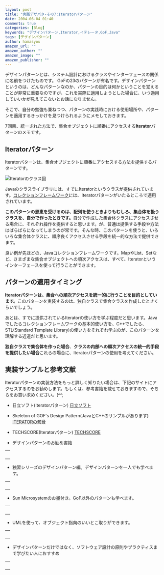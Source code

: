 ```yaml
---
layout: post
title: "実践デザパタ-その7:Iteratorパターン"
date: 2004-06-04 01:40
comments: true
categories: [Blog]
keywords: "デザインパターン,Iterator,イテレータ,GoF,Java"
tags: [デザインパターン]
author: hamasyou
amazon_url: ""
amazon_author: ""
amazon_image: ""
amazon_publisher: ""
---
```


デザインパターンとは、システム設計におけるクラスやインターフェースの関係に名前をつけたものです。
GoFの23のパターンが有名です。デザインパターンというのは、どんなパターンなのか、パターンの目的は何かということを覚えることが非常に重要なのですが、これを実際に適用しようとした場合に、いつ適用していいかが見えてこないとお話になりません。

そこで、自分の勉強も兼ねつつ、パターンの実践時における使用場所や、パターンを適用するきっかけを見つけられるようにメモしておきます。

7回目、統一された方法で、集合オブジェクトに順番にアクセスする<b>Iterator</b>パターンのメモです。


<!-- more -->

<h2>Iteratorパターン</h2>

<p class="option">Iteratorパターンは、集合オブジェクトに順番にアクセスする方法を提供するパターンです。</p>

<img src="http://hamasyou.com/images/design_pattern/iterator.gif" alt="Iteratorのクラス図" />

Javaのクラスライブラリには、すでにIteratorというクラスが提供されています。<a href="http://msugai.fc2web.com/java/collection/CollectionsTips.html" rel="external nofollow">コレクションフレームワーク</a>には、Iteratorパターンがいたるところで適用されています。

<b>このパターンの恩恵を受けるのは、配列を使うときよりもむしろ、集合体を扱うクラスを、自分で作ったときです。</b>自分で作成した集合体クラスにアクセスさせる場合に、それぞれ操作を提供すると思います。が、普通は提供する手段や方法はばらばらになってしまうのが常です。そんな時、このパターンを使うと、いろいろな集合体クラスに、順序良くアクセスさせる手段を統一的な方法で提供できます。

良い例が先ほどの、Javaコレクションフレームワークです。MapやList、Setなど、さまざまな集合オブジェクトへの順次アクセスは、すべて、Iteratorというインターフェースを使って行うことができます。

<h2>パターンの適用タイミング</h2>

<b>Iteratorパターンは、集合への順次アクセスを統一的に行うことを目的としています。</b>このパターンを実装するのは、独自クラスで集合クラスを作成したときくらいでしょう。

あとは、すでに提供されているIteratorの使い方を学ぶ程度だと思います。Javaでしたらコレクションフレームワークの基本的使い方を、C++でしたら、STL(Standard Template Library)の使い方をそれぞれ学ぶのが、このパターンを理解する近道だと思います。

<strong>独自クラスで集合体を作った場合</strong>、<strong>クラスの内部への順次アクセスの統一的手段を提供したい場合</strong>これらの場合に、Iteratorパターンの使用を考えてください。

<h2>実装サンプルと参考文献</h2>Iteratorパターンの実装方法をもっと詳しく知りたい場合は、下記のサイトにアクセスするのをお勧めします。もしくは、参考書籍を載せておきますので、そちらをお買い求めください。(^^;

+ 日立ソフト(Iteratorパターン)
<a href="http://www.dmz.hitachi-sk.co.jp/Java/Tech/pattern/gof/iterator.html" rel="external nofollow">日立ソフト</a>

+ Skeleton of GOF's Design Pattern(JavaとC++のサンプルがあります)
<a href="http://www002.upp.so-net.ne.jp/ys_oota/mdp/Iterator/index.htm" rel="external nofollow">ITERATORの骸骨</a>

+ TECHSCORE(Iteratorパターン)
<a href="http://www.techscore.com/tech/DesignPattern/Iterator.html" rel="external nofollow">TECHSCORE</a>

+ デザインパターンのお勧め書籍
<div class="rakuten"><table border="0" cellpadding="5" width="400"><tr><td valign="top"><a href="http://www.amazon.co.jp/exec/obidos/ASIN/4797327030/sorehabooks-22/" rel="external nofollow"></a><br /></td></tr></table>
</div>

+ 独習シリーズのデザインパターン編。デザインパターンを一人でも学べます。
<div class="rakuten"><table border="0" cellpadding="5" width="400"><tr><td valign="top"><a href="http://www.amazon.co.jp/exec/obidos/ASIN/4798104450/sorehabooks-22/" rel="external nofollow"></a><br /></td></tr></table>
</div>

+ Sun Microsystemのお墨付き。GoF以外のパターンも学べます。
<div class="rakuten"><table border="0" cellpadding="5" width="400"><tr><td valign="top"><a href="http://www.amazon.co.jp/exec/obidos/ASIN/4756141552/sorehabooks-22/" rel="external nofollow"></a><br /></td></tr></table>
</div>

+ UMLを使って、オブジェクト指向のいいとこ取りができます。
<div class="rakuten"><table border="0" cellpadding="5" width="400"><tr><td valign="top"><a href="http://www.amazon.co.jp/exec/obidos/ASIN/4774116882/sorehabooks-22/" rel="external nofollow"></a><br /></td></tr></table>
</div>

+ デザインパターンだけではなく、ソフトウェア設計の原則やプラクティスまで学びたい人におすすめ
<div class="rakuten"><table border="0" cellpadding="5" width="400"><tr><td valign="top"><a href="http://www.amazon.co.jp/exec/obidos/ASIN/4797323361/sorehabooks-22/" rel="external nofollow"></a><br /></td></tr></table>
</div>




